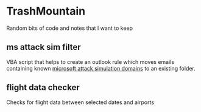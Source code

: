 # TrashMountain
Random bits of code and notes that I want to keep

## ms attack sim filter
VBA script that helps to create an outlook rule which moves emails containing known [microsoft attack simulation domains](https://gist.githubusercontent.com/bierbo/726dc65c940d26ec2dc47b0fa1acb472/raw/5022785787b344f44e268c9ba70dd144a1464444/ublock-ms-attack-domains.txt) to an existing folder.

## flight data checker
Checks for flight data between selected dates and airports